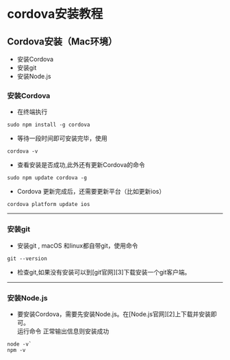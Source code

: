# cordova安装教程

## Cordova安装（Mac环境）

* 安装Cordova
* 安装git
* 安装Node.js

### 安装Cordova

* 在终端执行 
```
sudo npm install -g cordova 
```

* 等待一段时间即可安装完毕，使用 
```
cordova -v 
```

* 查看安装是否成功,此外还有更新Cordova的命令
``` 
sudo npm update cordova -g
```

* Cordova 更新完成后，还需要更新平台（比如更新ios） 
```
cordova platform update ios
```

----

### 安装git

* 安装git , macOS 和linux都自带git，使用命令 
```
git --version 
```

* 检查git,如果没有安装可以到[git官网][3]下载安装一个git客户端。 

-----

### 安装Node.js

* 要安装Cordova，需要先安装Node.js。在[Node.js官网][2]上下载并安装即可。  
运行命令 正常输出信息则安装成功 

```
node -v`
npm -v 
```

